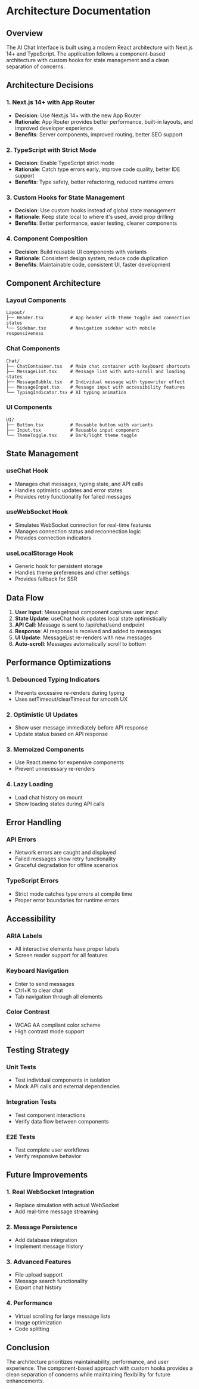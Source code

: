 # Architecture Documentation

## Overview

The AI Chat Interface is built using a modern React architecture with Next.js 14+ and TypeScript. The application follows a component-based architecture with custom hooks for state management and a clean separation of concerns.

## Architecture Decisions

### 1. Next.js 14+ with App Router
- **Decision**: Use Next.js 14+ with the new App Router
- **Rationale**: App Router provides better performance, built-in layouts, and improved developer experience
- **Benefits**: Server components, improved routing, better SEO support

### 2. TypeScript with Strict Mode
- **Decision**: Enable TypeScript strict mode
- **Rationale**: Catch type errors early, improve code quality, better IDE support
- **Benefits**: Type safety, better refactoring, reduced runtime errors

### 3. Custom Hooks for State Management
- **Decision**: Use custom hooks instead of global state management
- **Rationale**: Keep state local to where it's used, avoid prop drilling
- **Benefits**: Better performance, easier testing, cleaner components

### 4. Component Composition
- **Decision**: Build reusable UI components with variants
- **Rationale**: Consistent design system, reduce code duplication
- **Benefits**: Maintainable code, consistent UI, faster development

## Component Architecture

### Layout Components
```
Layout/
├── Header.tsx          # App header with theme toggle and connection status
└── Sidebar.tsx         # Navigation sidebar with mobile responsiveness
```

### Chat Components
```
Chat/
├── ChatContainer.tsx   # Main chat container with keyboard shortcuts
├── MessageList.tsx     # Message list with auto-scroll and loading states
├── MessageBubble.tsx   # Individual message with typewriter effect
├── MessageInput.tsx    # Message input with accessibility features
└── TypingIndicator.tsx # AI typing animation
```

### UI Components
```
UI/
├── Button.tsx          # Reusable button with variants
├── Input.tsx           # Reusable input component
└── ThemeToggle.tsx     # Dark/light theme toggle
```

## State Management

### useChat Hook
- Manages chat messages, typing state, and API calls
- Handles optimistic updates and error states
- Provides retry functionality for failed messages

### useWebSocket Hook
- Simulates WebSocket connection for real-time features
- Manages connection status and reconnection logic
- Provides connection indicators

### useLocalStorage Hook
- Generic hook for persistent storage
- Handles theme preferences and other settings
- Provides fallback for SSR

## Data Flow

1. **User Input**: MessageInput component captures user input
2. **State Update**: useChat hook updates local state optimistically
3. **API Call**: Message is sent to /api/chat/send endpoint
4. **Response**: AI response is received and added to messages
5. **UI Update**: MessageList re-renders with new messages
6. **Auto-scroll**: Messages automatically scroll to bottom

## Performance Optimizations

### 1. Debounced Typing Indicators
- Prevents excessive re-renders during typing
- Uses setTimeout/clearTimeout for smooth UX

### 2. Optimistic UI Updates
- Show user message immediately before API response
- Update status based on API response

### 3. Memoized Components
- Use React.memo for expensive components
- Prevent unnecessary re-renders

### 4. Lazy Loading
- Load chat history on mount
- Show loading states during API calls

## Error Handling

### API Errors
- Network errors are caught and displayed
- Failed messages show retry functionality
- Graceful degradation for offline scenarios

### TypeScript Errors
- Strict mode catches type errors at compile time
- Proper error boundaries for runtime errors

## Accessibility

### ARIA Labels
- All interactive elements have proper labels
- Screen reader support for all features

### Keyboard Navigation
- Enter to send messages
- Ctrl+K to clear chat
- Tab navigation through all elements

### Color Contrast
- WCAG AA compliant color scheme
- High contrast mode support

## Testing Strategy

### Unit Tests
- Test individual components in isolation
- Mock API calls and external dependencies

### Integration Tests
- Test component interactions
- Verify data flow between components

### E2E Tests
- Test complete user workflows
- Verify responsive behavior

## Future Improvements

### 1. Real WebSocket Integration
- Replace simulation with actual WebSocket
- Add real-time message streaming

### 2. Message Persistence
- Add database integration
- Implement message history

### 3. Advanced Features
- File upload support
- Message search functionality
- Export chat history

### 4. Performance
- Virtual scrolling for large message lists
- Image optimization
- Code splitting

## Conclusion

The architecture prioritizes maintainability, performance, and user experience. The component-based approach with custom hooks provides a clean separation of concerns while maintaining flexibility for future enhancements. 
